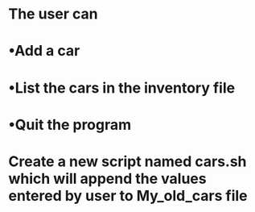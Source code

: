 # The user can

# •Add a car
# •List the cars in the inventory file
# •Quit the program

# Create a new script named cars.sh which will append the values entered by user to My_old_cars file
                                                                                             
